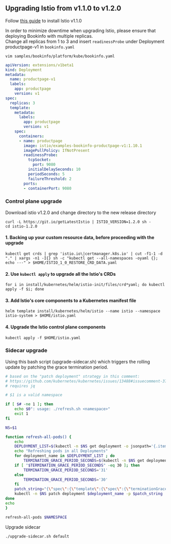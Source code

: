 ## Upgrading Istio from v1.1.0 to v1.2.0

Follow [this guide](INSTALL-Istio-Bookinfo.md) to install Istio v1.1.0

In order to minimize downtime when upgrading Istio, please ensure that deploying Bookinfo with multiple replicas.  
Change all replicas from 1 to 3 and insert `readinessProbe` under Deployment productpage-v1 in `bookinfo.yaml` 

```console
vim samples/bookinfo/platform/kube/bookinfo.yaml
```
```yaml
apiVersion: extensions/v1beta1
kind: Deployment
metadata:
  name: productpage-v1
  labels:
    app: productpage
    version: v1
spec:
  replicas: 3
  template:
    metadata:
      labels:
        app: productpage
        version: v1
    spec:
      containers:
      - name: productpage
        image: istio/examples-bookinfo-productpage-v1:1.10.1
        imagePullPolicy: IfNotPresent
        readinessProbe:
          tcpSocket:
            port: 9080
          initialDelaySeconds: 10
          periodSeconds: 5
          failureThreshold: 2
        ports:
        - containerPort: 9080
```

### Control plane upgrade

Download istio v1.2.0 and change directory to the new release directory
```console
curl -L https://git.io/getLatestIstio | ISTIO_VERSION=1.2.0 sh -
cd istio-1.2.0
```

#### 1. Backing up your custom resource data, before proceeding with the upgrade 

```console
kubectl get crds | grep 'istio.io\|certmanager.k8s.io' | cut -f1-1 -d "." | xargs -n1 -I{} sh -c "kubectl get --all-namespaces -oyaml {}; echo ---" > $HOME/ISTIO_1_0_RESTORE_CRD_DATA.yaml
```
#### 2. Use `kubectl apply` to upgrade all the Istio's CRDs
```console
for i in install/kubernetes/helm/istio-init/files/crd*yaml; do kubectl apply -f $i; done
```

#### 3. Add Istio's core components to a Kubernetes manifest file
```console
helm template install/kubernetes/helm/istio --name istio --namespace istio-system > $HOME/istio.yaml
```
#### 4. Upgrade the Istio control plane components
```console
kubectl apply -f $HOME/istio.yaml
```

### Sidecar upgrade

Using this bash script (upgrade-sidecar.sh) which triggers the rolling update by patching the grace termination period.
```sh
# based on the "patch deployment" strategy in this comment:
# https://github.com/kubernetes/kubernetes/issues/13488#issuecomment-372532659
# requires jq

# $1 is a valid namespace

if [ $# -ne 1 ]; then
    echo $0": usage: ./refresh.sh <namespace>"
    exit 1
fi

NS=$1

function refresh-all-pods() {
    echo
    DEPLOYMENT_LIST=$(kubectl -n $NS get deployment -o jsonpath='{.items[*].metadata.name}')
    echo "Refreshing pods in all Deployments"
    for deployment_name in $DEPLOYMENT_LIST ; do
        TERMINATION_GRACE_PERIOD_SECONDS=$(kubectl -n $NS get deployment "$deployment_name" -o jsonpath='{.spec.template.spec.terminationGracePeriodSeconds}')
    if [ "$TERMINATION_GRACE_PERIOD_SECONDS" -eq 30 ]; then
        TERMINATION_GRACE_PERIOD_SECONDS='31'
    else
        TERMINATION_GRACE_PERIOD_SECONDS='30'
    fi
    patch_string="{\"spec\":{\"template\":{\"spec\":{\"terminationGracePeriodSeconds\":$TERMINATION_GRACE_PERIOD_SECONDS}}}}"
    kubectl -n $NS patch deployment $deployment_name -p $patch_string
done
echo
}

refresh-all-pods $NAMESPACE
```

Upgrade sidecar
```console
./upgrade-sidecar.sh default
```
